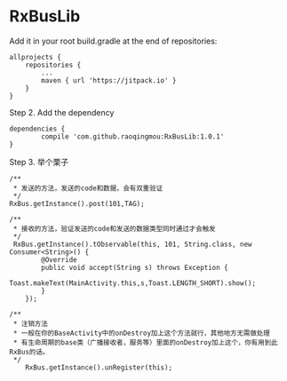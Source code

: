 # RxBusLib
Add it in your root build.gradle at the end of repositories:

	allprojects {
		repositories {
			...
			maven { url 'https://jitpack.io' }
		}
	}
Step 2. Add the dependency

	dependencies {
	        compile 'com.github.raoqingmou:RxBusLib:1.0.1'
	}

Step 3. 举个栗子

	/**
	 * 发送的方法，发送的code和数据，会有双重验证
	 */
	RxBus.getInstance().post(101,TAG);

	/**
	 * 接收的方法，验证发送的code和发送的数据类型同时通过才会触发
	 */
	 RxBus.getInstance().tObservable(this, 101, String.class, new Consumer<String>() {
            @Override
            public void accept(String s) throws Exception {
                Toast.makeText(MainActivity.this,s,Toast.LENGTH_SHORT).show();
            }
        });
	
	/**
	 * 注销方法
	 * 一般在你的BaseActivity中的onDestroy加上这个方法就行，其他地方无需做处理
	 * 有生命周期的base类（广播接收者，服务等）里面的onDestroy加上这个，你有用到此RxBus的话。
	 */
        RxBus.getInstance().unRegister(this);
	
	
	
	
